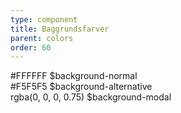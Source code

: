 ```yaml
---
type: component
title: Baggrundsfarver
parent: colors
order: 60
---
```

<div class="color-row-container">
  <div class="row color-row">
  <!-- color-positive START -->
    <div class="col-md-3">
      <div class="color-container-large bg-normal"></div>
      <div class="color-text-container">
        <span class="code-color-hex">#FFFFFF</span>
        <span class="code-color-variable">$background-normal</span>
      </div>
    </div>
  <!-- color-positive END -->
  <!-- color-negative START -->
    <div class="col-md-3">
      <div class="color-container-large bg-alternative"></div>
      <div class="color-text-container">
        <span class="code-color-hex">#F5F5F5</span>
        <span class="code-color-variable">$background-alternative</span>
      </div>
    </div>
  <!-- color-negative END -->
  <!-- color-negative START -->
    <div class="col-md-3">
      <div class="color-container-large bg-modal"></div>
      <div class="color-text-container">
        <span class="code-color-hex">rgba(0, 0, 0, 0.75)</span>
        <span class="code-color-variable">$background-modal</span>
      </div>
    </div>
  </div>
    <!-- color-negative END -->
</div>
